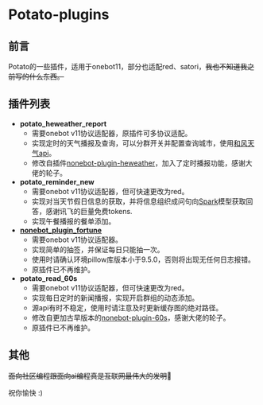 # Potato-plugins
## 前言
Potato的一些插件，适用于onebot11，部分也适配red、satori，~~我也不知道我之前写的什么东西。~~
## 插件列表
- **potato_heweather_report**
  - 需要onebot v11协议适配器，原插件可多协议适配。
  - 实现定时的天气播报及查询，可以分群开关并配置查询城市，使用[和风天气api](https://console.qweather.com/)。
  - 修改自插件[nonebot-plugin-heweather](https://github.com/kexue-z/nonebot-plugin-heweather)，加入了定时播报功能，感谢大佬的轮子。
- **potato_reminder_new**
  - 需要onebot v11协议适配器，但可快速更改为red。
  - 实现对当天节假日信息的获取，并将信息组织成问句向[Spark](https://www.xfyun.cn/)模型获取回答，感谢讯飞的巨量免费tokens.
  - 实现午餐播报的餐单添加。
- **[nonebot_plugin_fortune](https://github.com/MinatoAquaCrews/nonebot_plugin_fortune)**
  - 需要onebot v11协议适配器。
  - 实现简单的抽签，并保证每日只能抽一次。
  - 使用时请确认环境pillow库版本小于9.5.0，否则将出现无任何日志报错。
  - 原插件已不再维护。
- **potato_read_60s**
  - 需要onebot v11协议适配器，但可快速更改为red。
  - 实现每日定时的新闻播报，实现开启群组的动态添加。
  - 源api有时不稳定，使用时请注意及时更新缓存图的绝对路径。
  - 修改自更加古早版本的[nonebot-plugin-60s](https://github.com/techotaku39/nonebot-plugin-60s)，感谢大佬的轮子。
  - 原插件已不再维护。
## 其他
~~面向社区编程跟面向ai编程真是互联网最伟大的发明~~🥰

祝你愉快 :)